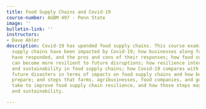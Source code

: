 ```yaml
---
title: Food Supply Chains and Covid-19
course-number: AGBM 497 - Penn State
image: ''
bulletin-link: ''
instructors:
- Dave Abler
description: Covid-19 has upended food supply chains. This course examines how food
  supply chains have been impacted by Covid-19; how businesses along food supply chains
  have responded, and the pros and cons of their responses; how food supply chains
  can become more resilient to future disruptions; how resilience interacts with efficiency
  and sustainability in food supply chains; how Covid-19 compares with other potential
  future disasters in terms of impacts on food supply chains and how businesses should
  prepare; and steps that farms, agribusinesses, food companies, and governments could
  take to improve food supply chain resilience, and how those steps may impact efficiency
  and sustainability.

---
```

